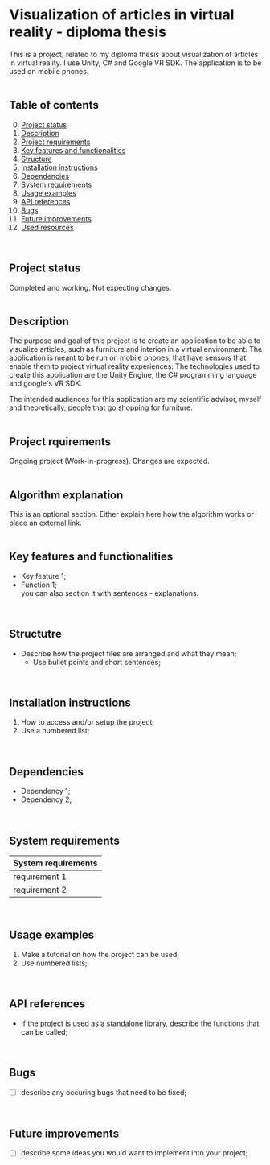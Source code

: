 # Visualization of articles in virtual reality - diploma thesis
This is a project, related to my diploma thesis about visualization of articles in virtual reality. I use Unity, C# and Google VR SDK. The application is to be used on mobile phones.
<br/>
<br/>

## Table of contents
0. [Project status](#Project-status)
1. [Description](#Description)
2. [Project requirements](#Project-requirements)
3. [Key features and functionalities](#Key-features-and-functionalities)
4. [Structure](#Structure)
5. [Installation instructions](#Installation-instructions)
6. [Dependencies](#Dependencies)
7. [System requirements](#System-requirements)
8. [Usage examples](#Usage-examples)
9. [API references](#API-references)
10. [Bugs](#Bugs)
11. [Future improvements](#Futute-improvements)
12. [Used resources](#Used-resources)
<br/>

## Project status
Completed and working. Not expecting changes.
<br/>
<br/>

## Description
The purpose and goal of this project is to create an application to be able to visualize articles, such as furniture and interion in a virtual environment.
The application is meant to be run on mobile phones, that have sensors that enable them to project virtual reality experiences.
The technologies used to create this application are the Unity Engine, the C# programming language and google's VR SDK.

The intended audiences for this application are my scientific advisor, myself and theoretically, people that go shopping for furniture.
<br/>
<br/>

## Project rquirements
Ongoing project (Work-in-progress). Changes are expected.
<br/>
<br/>

## Algorithm explanation
This is an optional section. Either explain here how the algorithm works or place an external link. 
<br/>
<br/>

## Key features and functionalities
* Key feature 1;
* Function 1; <br/>
you can also section it with sentences - explanations.
<br/>

## Structutre
* Describe how the project files are arranged and what they mean;
  * Use bullet points and short sentences;
<br/>

## Installation instructions
1. How to access and/or setup the project;
2. Use a numbered list;
<br/>

## Dependencies
* Dependency 1;
* Dependency 2;
<br/>

## System requirements
| System requirements |
| ------------------- | 
| requirement 1       | 
| requirement 2       | 
<br/>

## Usage examples
1. Make a tutorial on how the project can be used;
2. Use numbered lists;
<br>

## API references
* If the project is used as a standalone library, describe the functions that can be called;
<br/>

## Bugs
- [ ] describe any occuring bugs that need to be fixed;
<br/>

## Future improvements
- [ ] describe some ideas you would want to implement into your project;
